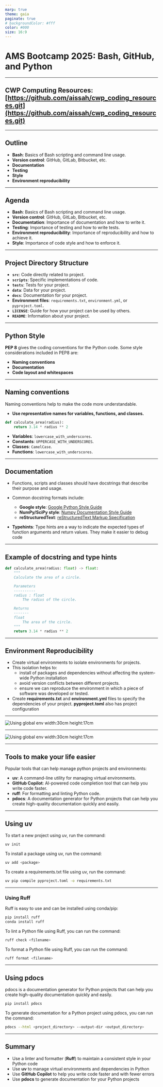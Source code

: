 ```yaml
---
marp: true
theme: gaia
paginate: true
# backgroundColor: #fff
color: #000
size: 16:9
---
```

<!--
_class: lead
-->
# AMS Bootcamp 2025: Bash, GitHub, and Python

---
<!--
_class: lead
-->

## CWP Computing Resources: [https://github.com/aissah/cwp_coding_resources.git](https://github.com/aissah/cwp_coding_resources.git)

---

## Outline

- **Bash**: Basics of Bash scripting and command line usage.
- **Version control**: GitHub, GitLab, Bitbucket, etc.
- **Documentation**
- **Testing**
- **Style**
- **Environment reproducibility**

---

## Agenda

- **Bash**: Basics of Bash scripting and command line usage.
- **Version control**: GitHub, GitLab, Bitbucket, etc.
- **Documentation**: Importance of documentation and how to write it.
- **Testing**: Importance of testing and how to write tests.
- **Environment reproducibility**: Importance of reproducibility and how to achieve it.
- **Style**: Importance of code style and how to enforce it.

---

## Project Directory Structure

* **`src`**: Code directly related to project.
* **`scripts`**: Specific implementations of code.
* **`tests`**: Tests for your project.
* **`data`**: Data for your project.
* **`docs`**: Documentation for your project.
* **Environment files**: `requirements.txt`, `environment.yml`, or `pyproject.toml`.
* **`LICENSE`**: Guide for how your project can be used by others.
* **`README`**: Information about your project.
<!-- - **.gitignore file**: The file that contains the files and directories that should be ignored by Git. It should be named `.gitignore`. -->

---

## Python Style

**PEP 8** gives the coding conventions for the Python code. Some style considerations included in PEP8 are:

- **Naming conventions**
- **Documentation**
- **Code layout and whitespaces**

---

## Naming conventions

Naming conventions help to make the code more  understandable.

- **Use representative names for variables, functions, and classes.**

```python
def calculate_area(radius):
    return 3.14 * radius ** 2
```

- **Variables**: `lowercase_with_underscores`.
- **Constants**: `UPPERCASE_WITH_UNDERSCORES`.
- **Classes**: `CamelCase`.
- **Functions**: `lowercase_with_underscores`.
<!-- - **Modules**: `lowercase_with_underscores`. -->

<!-- ```python
def my_function():
    pass

class MyClass:
    pass

``` -->

---

## Documentation

- Functions, scripts and classes should have docstrings that describe their purpose and usage.
- Common docstring formats include:
  - **Google style**: [Google Python Style Guide](https://google.github.io/styleguide/pyguide.html)
  - **NumPy/SciPy style**: [Numpy Documentation Style Guide](https://numpydoc.readthedocs.io/en/latest/format.html)
  - **reStructuredText**: [reStructuredText Markup Specification](https://docutils.sourceforge.io/rst.html)
  
- **Typehints**: Type hints are a way to indicate the expected types of function arguments and return values. They make it easier to debug code

---

## Example of docstring and type hints

```python
def calculate_area(radius: float) -> float:
    """
    Calculate the area of a circle.

    Parameters
    ----------
    radius : float
        The radius of the circle.

    Returns
    -------
    float
        The area of the circle.
    """
    return 3.14 * radius ** 2
```

---

## Environment Reproducibility

- Create virtual environments to isolate environments for projects.
- This isolation helps to:
  - install of packages and dependencies without affecting the system-wide Python installation
  - avoid version conflicts between different projects.
  - ensure we can reproduce the environment in which a piece of software was developed or tested.
- Create **requirements.txt** and **environment.yml** files to specify the dependencies of your project. **pyproject.toml** also has project configuration
<!-- - Use **pyproject.toml** to specify the dependencies and project configuration. -->

---

![Using global env width:30cm height:17cm](bin\virtual_env1.png)

---

![Using global env width:30cm height:17cm](bin\virtual_env2.png)

---

## Tools to make your life easier

Popular tools that can help manage python projects and environments:

- **uv**: A command-line utility for managing virtual environments.
- **GitHub Copilot**: AI-powered code completion tool that can help you write code faster.
- **ruff**: For formatting and linting Python code.
- **pdocs**: A documentation generator for Python projects that can help you create high-quality documentation quickly and easily.

---

## Using uv

To start a new project using uv, run the command:

```bash
uv init
```

To install a package using uv, run the command:

```bash
uv add <package>
```

To create a requirements.txt file using uv, run the command:

```bash
uv pip compile pyproject.toml -o requirements.txt
```

---

### Using Ruff

Ruff is easy to use and can be installed using conda/pip:

```bash
pip install ruff
conda install ruff
```

To lint a Python file using Ruff, you can run the command:

```bash
ruff check <filename>
```

To format a Python file using Ruff, you can run the command:

```bash
ruff format <filename>
```

---

## Using pdocs

pdocs is a documentation generator for Python projects that can help you create high-quality documentation quickly and easily.

```bash
pip install pdocs
```

To generate documentation for a Python project using pdocs, you can run the command:

```bash
pdocs --html <project_directory> --output-dir <output_directory>
```

---

## Summary

- Use a linter and formatter (**Ruff**) to maintain a consistent style in your Python code
- Use **uv** to manage virtual environments and dependencies in Python
- Use **GitHub Copilot** to help you write code faster and with fewer errors
- Use **pdocs** to generate documentation for your Python projects
